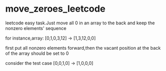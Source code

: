 # move_zeroes_leetcode

leetcode easy task.Just move all 0 in an array to the back and keep the nonzero elements' sequence

for instance,array: [0,1,0,3,12] -> [1,3,12,0,0]

first put all nonzero elements forward,then the vacant position at the back of the array should be set to 0

consider the test case [0,0,1,0] -> [1,0,0,0]
